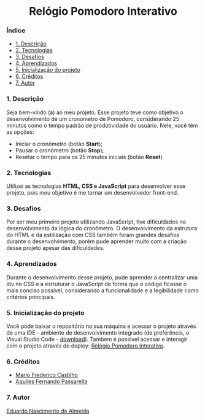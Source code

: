 # <center>Relógio Pomodoro Interativo</center>

### Índice
* [1. Descrição](#1-descricao)
* [2. Tecnologias](#2-tecnologias)
* [3. Desafios](#3-desafios)
* [4. Aprendizados](#4-aprendizados)
* [5. Inicialização do projeto](#5-inicialização-do-projeto)
* [6. Créditos](#6-creditos)
* [7. Autor](#7-autor)

### 1. Descrição
Seja bem-vindo (a) ao meu projeto. Esse projeto teve como objetivo o desenvolvimento de um cronometro de Pomodoro, considerando 25 minutos como o tempo padrão de produtividade do usuário.
Nele, você têm as opções:

- Iniciar o cronômetro (botão <strong>Start</strong>);
- Pausar o cronômetro (botão <strong>Stop</strong>);
- Resetar o tempo para os 25 minutos iniciais (botão <strong>Reset</strong>).

### 2. Tecnologias
Utilizei as tecnologias <strong>HTML, CSS e JavaScript</strong> para desenvolver esse projeto, pois meu objetivo é me tornar um desenvolvedor front-end.

### 3. Desafios
Por ser meu primeiro projeto utilizando JavaScript, tive dificuldades no desenvolvimento da lógica do cronômetro.
O desenvolvimento da estrutura do HTML e da estilização com CSS também foram grandes desafios durante o desenvolvimento, porém pude aprender muito com a criação desse projeto apesar das dificuldades.

### 4. Aprendizados
Durante o desenvolvimento desse projeto, pude aprender a centralizar uma div no CSS e a estruturar o JavaScript de forma que o código ficasse o mais conciso possível, considerando a funcionalidade e a legibilidade como critérios principais.

### 5. Inicialização do projeto
Você pode baixar o repositório na sua máquina e acessar o projeto através de uma IDE - ambiente de desenvolvimento integrado (de preferência, o Visual Studio Code - <a href="https://code.visualstudio.com/">download</a>).
Também é possível acessar e interagir com o projeto através do deploy: <a href="https://relogio-pomodoro-interativo.vercel.app/">Relógio Pomodoro Interativo</a>.

### 6. Créditos
- <a href="https://www.linkedin.com/in/mariofrederico/">Mario Frederico Castilho</a>
- <a href="https://www.linkedin.com/in/aquiles-fernando-passarella-a4051b182/">Aquiles Fernando Passarella</a>

### 7. Autor
<a href="https://www.linkedin.com/in/eduardoalmeida-frontend/">Eduardo Nascimento de Almeida</a>
